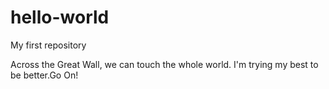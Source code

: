 # hello-world
My first repository

Across the Great Wall, we can touch the whole world.
I'm trying my best to be better.Go On!

